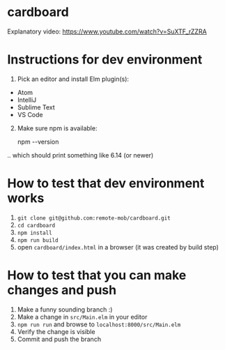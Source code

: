 # cardboard

Explanatory video: https://www.youtube.com/watch?v=SuXTF_rZZRA


# Instructions for dev environment

1. Pick an editor and install Elm plugin(s):

  * Atom
  * IntelliJ
  * Sublime Text
  * VS Code

2. Make sure npm is available:

   npm --version

.. which should print something like 6.14 (or newer)
   

# How to test that dev environment works

1. `git clone git@github.com:remote-mob/cardboard.git`
2. `cd cardboard`
3. `npm install`
4. `npm run build`
5. open `cardboard/index.html` in a browser (it was created by build step)


# How to test that you can make changes and push

1. Make a funny sounding branch :)
2. Make a change in `src/Main.elm` in your editor
3. `npm run run` and browse to `localhost:8000/src/Main.elm`
4. Verify the change is visible
5. Commit and push the branch
